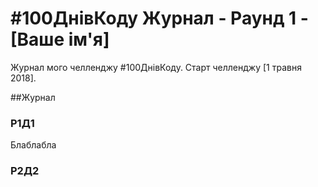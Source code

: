 # #100ДнівКоду Журнал - Раунд 1 - [Ваше ім'я]

Журнал мого челленджу #100ДнівКоду. Старт челленджу [1 травня 2018].

##Журнал

### Р1Д1
Блаблабла

### Р2Д2


